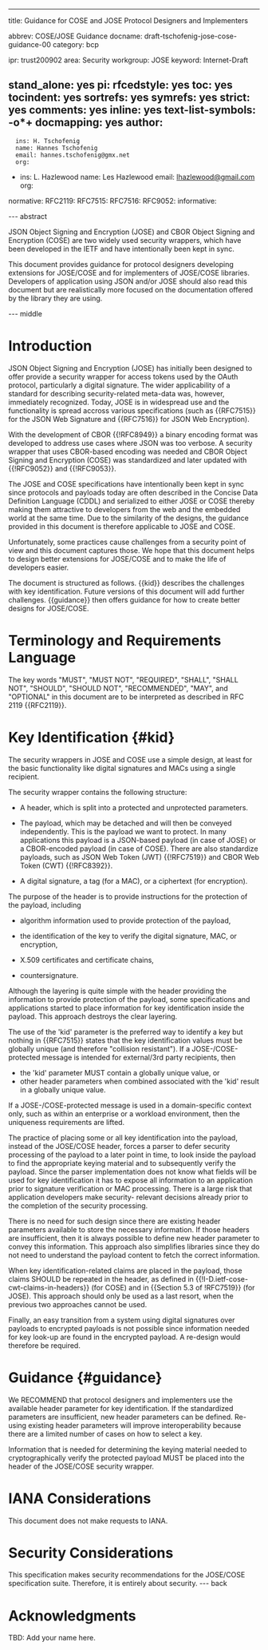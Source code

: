 ---
title: Guidance for COSE and JOSE Protocol Designers and Implementers

abbrev: COSE/JOSE Guidance
docname: draft-tschofenig-jose-cose-guidance-00
category: bcp

ipr: trust200902
area: Security
workgroup: JOSE
keyword: Internet-Draft

stand_alone: yes
pi:
  rfcedstyle: yes
  toc: yes
  tocindent: yes
  sortrefs: yes
  symrefs: yes
  strict: yes
  comments: yes
  inline: yes
  text-list-symbols: -o*+
  docmapping: yes
author:
 -
      ins: H. Tschofenig
      name: Hannes Tschofenig
      email: hannes.tschofenig@gmx.net
      org:

 -
      ins: L. Hazlewood
      name: Les Hazlewood
      email:  lhazlewood@gmail.com
      org:

normative:
  RFC2119:
  RFC7515:
  RFC7516:
  RFC9052:
informative:

--- abstract

JSON Object Signing and Encryption (JOSE) and  CBOR Object Signing
and Encryption (COSE) are two widely used security wrappers, which
have been developed in the IETF and have intentionally been kept
in sync.

This document provides guidance for protocol designers developing
extensions for JOSE/COSE and for implementers of JOSE/COSE libraries.
Developers of application using JSON and/or JOSE should also read
this document but are realistically more focused on the documentation
offered by the library they are using.

--- middle

#  Introduction

JSON Object Signing and Encryption (JOSE) has initially been designed
to offer provide a security wrapper for access tokens used by the
OAuth protocol, particularly a digital signature. The wider
applicability of a standard for describing security-related
meta-data was, however, immediately recognized. Today, JOSE is
in widespread use and the functionality is spread accross various
specifications (such as {{RFC7515}} for the JSON Web Signature and
{{RFC7516}} for JSON Web Encryption).

With the development of CBOR {{!RFC8949}} a binary encoding format was developed
to address use cases where JSON was too verbose. A security wrapper
that uses CBOR-based encoding was needed and CBOR Object Signing
and Encryption (COSE) was standardized and later updated with
{{!RFC9052}} and {{!RFC9053}}.

The JOSE and COSE specifications have intentionally been kept in
sync since protocols and payloads today are often described in
the Concise Data Definition Language (CDDL) and serialized to
either JOSE or COSE thereby making them attractive to developers
from the web and the embedded world at the same time. Due to the
similarity of the designs, the guidance provided in this document
is therefore applicable to JOSE and COSE.

Unfortunately, some practices cause challenges from a security
point of view and this document captures those. We hope that this
document helps to design better extensions for JOSE/COSE and to
make the life of developers easier.

The document is structured as follows. {{kid}} describes the
challenges with key identification. Future versions of this
document will add further challenges. {{guidance}} then offers
guidance for how to create better designs for JOSE/COSE.

# Terminology and Requirements Language

The key words "MUST", "MUST NOT", "REQUIRED", "SHALL", "SHALL NOT",
"SHOULD", "SHOULD NOT", "RECOMMENDED", "MAY", and "OPTIONAL" in this
document are to be interpreted as described in RFC 2119 {{RFC2119}}.

#  Key Identification {#kid}

The security wrappers in JOSE and COSE use a simple design, at least
for the basic functionality like digital signatures and MACs using a
single recipient.

The security wrapper contains the following structure:

 - A header, which is split into a protected and unprotected parameters.

 - The payload, which may be detached and will then be conveyed
 independently. This is the payload we want to protect. In many applications this
 payload is a JSON-based payload (in case of JOSE) or a CBOR-encoded payload
 (in case of COSE). There are also standardize payloads, such as JSON Web Token
 (JWT) {{!RFC7519}} and CBOR Web Token (CWT) {{!RFC8392}}.
 
 - A digital signature, a tag (for a MAC), or a ciphertext (for encryption).

The purpose of the header is to provide instructions for the protection of
the payload, including

* algorithm information used to provide protection of the payload,

* the identification of the key to verify the digital signature, MAC, or
encryption,

* X.509 certificates and certificate chains,

* countersignature.

Although the layering is quite simple with the header providing the information
to provide protection of the payload, some specifications and applications
started to place information for key identification inside the payload. This
approach destroys the clear layering.

The use of the 'kid' parameter is the preferred way to identify a key but
nothing in {{RFC7515}} states that the key identification values must be
globally unique (and therefore "collision resistant"). If a JOSE-/COSE-protected
message is intended for external/3rd party recipients, then 

- the 'kid' parameter MUST contain a globally unique value, or
- other header parameters when combined associated with the 'kid' result in a
globally unique value.

If a JOSE-/COSE-protected message is used in a domain-specific context only,
such as within an enterprise or a workload environment, then the uniqueness
requirements are lifted.

The practice of placing some or all key identification into the payload, instead
of the JOSE/COSE header, forces a parser to defer security processing of the
payload to a later point in time, to look inside the payload to find the
appropriate keying material and to subsequently verify the payload. Since the
parser implementation does not know what fields will be used for key identification
it has to expose all information to an application prior to signature verification
or MAC processing. There is a large risk that application developers make security-
relevant decisions already prior to the completion of the security processing.

There is no need for such design since there are existing header parameters
available to store the necessary information. If those headers are insufficient,
then it is always possible to define new header parameter to convey this information.
This approach also simplifies libraries since they do not need to understand
the payload content to fetch the correct information.

When key identification-related claims are placed in the payload, those
claims SHOULD be repeated in the header, as defined in {{!I-D.ietf-cose-cwt-claims-in-headers}} (for COSE)
and in {{Section 5.3 of !RFC7519}} (for JOSE). This approach should only be
used as a last resort, when the previous two approaches cannot be used.

Finally, an easy transition from a system using digital signatures over
payloads to encrypted payloads is not possible since information needed
for key look-up are found in the encrypted payload. A re-design would
therefore be required.

# Guidance {#guidance}

We RECOMMEND that protocol designers and implementers use the
available header parameter for key identification. If the standardized
parameters are insufficient, new header parameters can be defined.
Re-using existing header parameters will improve interoperability
because there are a limited number of cases on how to select a key.

Information that is needed for determining the keying material needed
to cryptographically verify the protected payload MUST be placed
into the header of the JOSE/COSE security wrapper.

#  IANA Considerations

This document does not make requests to IANA.

#  Security Considerations

This specification makes security recommendations for the
JOSE/COSE specification suite. Therefore, it is entirely
about security.
--- back

# Acknowledgments

TBD: Add your name here.
